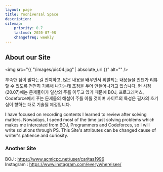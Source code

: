 ```yaml
---
layout: page
title: Yooniversal Space
description:
sitemap:
    priority: 0.7
    lastmod: 2020-07-08
    changefreq: weekly
---
```

## About our Site

<span class="image left"><img src="{{ "/images/pic04.jpg" | absolute_url }}" alt="" /></span>

부족한 점이 많다는걸 인지하고, 많은 내용을 배우면서 휘발되는 내용들을 언젠가 리뷰할 수 있도록 천천히 기록해 나가는데 초점을 두어 만들어나가고 있습니다. 현 시점(20.07)에는 문제풀이가 일상의 주를 이루고 있기 때문에 BOJ, 프로그래머스, Codeforce에서 푸는 문제들의 해설이 주를 이룰 것이며 사이트의 특성은 필자의 호기심이 향하는 대로 기술될 예정입니다.

I have focused on recording contents I learned to review after solving matters. Nowadays, I spend most of the time just solving problems which makes me interested from BOJ, Programmers and Codeforces, so I will write solutions through PS. This Site's attributes can be changed cause of writer's patience and curiosity.

### Another Site

BOJ : https://www.acmicpc.net/user/caritas1996  
Instagram : https://www.instagram.com/everywherelsee/
